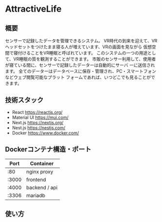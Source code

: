 # AttractiveLife

## 概要
センサーで記録したデータを管理できるシステム。
VR時代の到来を迎えて、VRヘッドセットをつけたまま寝る人が増えています、VRの画面を見ながら
仮想空間で寝付けることをVR睡眠と呼ばれています。
このシステムの一つの用途として、VR睡眠の質を観測することができます。
市販のセンサー利用して、使用者が寝ている間に、センサーで記録したデーターは自動的にサーバ
ーに送信されます。
全てのデーターはデータベースに保存・管理され、PC・スマートフォンなどウェブ閲覧可能なプラット
フォームであれば、いつどこでも見ることができます。

## 技術スタック
- React https://reactjs.org/
- Material UI https://mui.com/
- Next.js https://nextjs.org/
- Nest.js https://nestjs.com/
- Docker https://www.docker.com/

## Dockerコンテナ構造・ポート
| Port  | Container       |
| ----- | --------------- |
| :80   | nginx proxy     |
| :3000 | frontend        |
| :4000 | backend / api   |
| :3306 | mariadb         |

## 使い方
